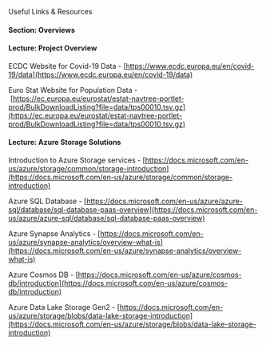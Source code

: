 
Useful Links & Resources

#### Section: Overviews

  

#### Lecture: Project Overview

  

ECDC Website for Covid-19 Data - [https://www.ecdc.europa.eu/en/covid-19/data](https://www.ecdc.europa.eu/en/covid-19/data)

Euro Stat Website for Population Data - [https://ec.europa.eu/eurostat/estat-navtree-portlet-prod/BulkDownloadListing?file=data/tps00010.tsv.gz](https://ec.europa.eu/eurostat/estat-navtree-portlet-prod/BulkDownloadListing?file=data/tps00010.tsv.gz)

#### Lecture: Azure Storage Solutions

  

Introduction to Azure Storage services - [https://docs.microsoft.com/en-us/azure/storage/common/storage-introduction](https://docs.microsoft.com/en-us/azure/storage/common/storage-introduction)

  

Azure SQL Database - [https://docs.microsoft.com/en-us/azure/azure-sql/database/sql-database-paas-overview](https://docs.microsoft.com/en-us/azure/azure-sql/database/sql-database-paas-overview)

  

Azure Synapse Analytics - [https://docs.microsoft.com/en-us/azure/synapse-analytics/overview-what-is](https://docs.microsoft.com/en-us/azure/synapse-analytics/overview-what-is)

  

Azure Cosmos DB - [https://docs.microsoft.com/en-us/azure/cosmos-db/introduction](https://docs.microsoft.com/en-us/azure/cosmos-db/introduction)

  

Azure Data Lake Storage Gen2 - [https://docs.microsoft.com/en-us/azure/storage/blobs/data-lake-storage-introduction](https://docs.microsoft.com/en-us/azure/storage/blobs/data-lake-storage-introduction)